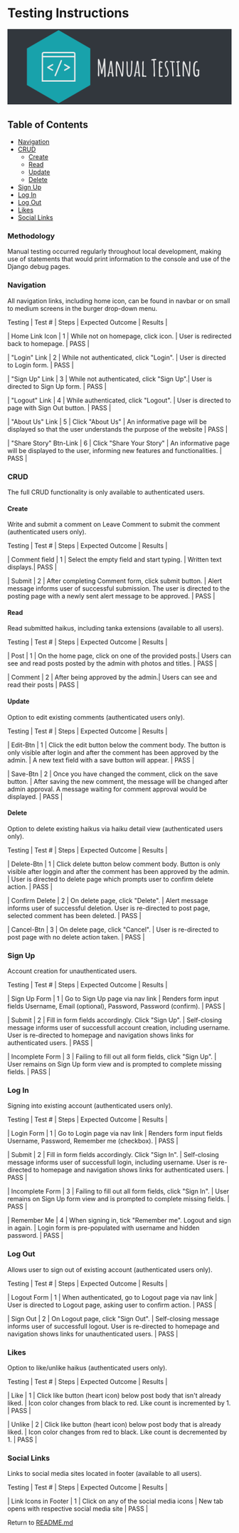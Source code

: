 # Testing Instructions
![Manual Testing](media/testing.png)

## Table of Contents

- [Navigation](#navigation)
- [CRUD](#crud)
    - [Create](#create)
    - [Read](#read)
    - [Update](#update)
    - [Delete](#delete)
- [Sign Up](#sign-up)
- [Log In](#login)
- [Log Out](#logout)
- [Likes](#likes)
- [Social Links](#social-links)

### Methodology

Manual testing occurred regularly throughout local development, making use of statements that would print information to the console and use of the Django debug pages.

### Navigation

All navigation links, including home icon, can be found in navbar or on small to medium screens in the burger drop-down menu.

Testing | Test # | Steps | Expected Outcome | Results |

| Home Link Icon | 1 | While not on homepage, click icon. | User is redirected back to homepage. | PASS |

| "Login" Link | 2 | While not authenticated, click "Login". | User is directed to Login form. | PASS |

| "Sign Up" Link | 3 | While not authenticated, click "Sign Up".| User is directed to Sign Up form. | PASS |

| "Logout" Link | 4 | While authenticated, click "Logout". | User is directed to page with Sign Out button. | PASS |

| "About Us" Link | 5 | Click "About Us" | An informative page will be displayed so that the user understands the purpose of the website | PASS |

| "Share Story" Btn-Link | 6 | Click "Share Your Story" | An informative page will be displayed to the user, informing new features and functionalities. | PASS |


### CRUD

The full CRUD functionality is only available to authenticated users.

#### Create

Write and submit a comment on Leave Comment to submit the comment (authenticated users only).

Testing | Test # | Steps | Expected Outcome | Results |

| Comment field | 1 | Select the empty field and start typing. | Written text displays.| PASS |

| Submit | 2 | After completing Comment form, click submit button. | Alert message informs user of successful submission. The user is directed to the posting page with a newly sent alert message to be approved. | PASS |

#### Read

Read submitted haikus, including tanka extensions (available to all users).

Testing | Test # | Steps | Expected Outcome | Results |

| Post | 1 | On the home page, click on one of the provided posts.| Users can see and read posts posted by the admin with photos and titles. | PASS |

| Comment | 2 | After being approved by the admin.| Users can see and read their posts | PASS |

#### Update

Option to edit existing comments (authenticated users only).

Testing | Test # | Steps | Expected Outcome | Results |

| Edit-Btn | 1 | Click the edit button below the comment body. The button is only visible after login and after the comment has been approved by the admin. | A new text field with a save button will appear. | PASS |

| Save-Btn | 2 | Once you have changed the comment, click on the save button. | After saving the new comment, the message will be changed after admin approval. A message waiting for comment approval would be displayed. | PASS |

#### Delete

Option to delete existing haikus via haiku detail view (authenticated users only).

Testing | Test # | Steps | Expected Outcome | Results |

| Delete-Btn | 1 | Click delete button below comment body. Button is only visible after loggin and after the comment has been approved by the admin. | User is directed to delete page which prompts user to confirm delete action. | PASS |

| Confirm Delete | 2 | On delete page, click "Delete". | Alert message informs user of successful deletion. User is re-directed to post page, selected comment has been deleted. | PASS |

| Cancel-Btn | 3 | On delete page, click "Cancel". | User is re-directed to post page with no delete action taken.
 | PASS |

### Sign Up

Account creation for unauthenticated users.

Testing | Test # | Steps | Expected Outcome | Results |

| Sign Up Form | 1 | Go to Sign Up page via nav link | Renders form input fields Username, Email (optional), Password, Password (confirm). | PASS |

| Submit | 2 | Fill in form fields accordingly. Click "Sign Up". | Self-closing message informs user of successfull account creation, including username. User is re-directed to homepage and navigation shows links for authenticated users. | PASS |

| Incomplete Form | 3 | Failing to fill out all form fields, click "Sign Up". | User remains on Sign Up form view and is prompted to complete missing fields. | PASS |

### Log In

Signing into existing account (authenticated users only).

Testing | Test # | Steps | Expected Outcome | Results |

| Login Form | 1 | Go to Login page via nav link | Renders form input fields Username, Password, Remember me (checkbox). | PASS |

| Submit | 2 | Fill in form fields accordingly. Click "Sign In". | Self-closing message informs user of successfull login, including username. User is re-directed to homepage and navigation shows links for authenticated users. | PASS |

| Incomplete Form | 3 | Failing to fill out all form fields, click "Sign In". | User remains on Sign Up form view and is prompted to complete missing fields. | PASS |

| Remember Me | 4 | When signing in, tick "Remember me". Logout and sign in again. | Login form is pre-populated with username and hidden password. | PASS |

### Log Out

Allows user to sign out of existing account (authenticated users only).

Testing | Test # | Steps | Expected Outcome | Results |

| Logout Form | 1 | When authenticated, go to Logout page via nav link | User is directed to Logout page, asking user to confirm action. | PASS |

| Sign Out | 2 | On Logout page, click "Sign Out". | Self-closing message informs user of successfull logout. User is re-directed to homepage and navigation shows links for unauthenticated users. | PASS |

### Likes

Option to like/unlike haikus (authenticated users only).

Testing | Test # | Steps | Expected Outcome | Results |

| Like | 1 | Click like button (heart icon) below post body that isn't already liked. | Icon color changes from black to red. Like count is incremented by 1. | PASS |

| Unlike | 2 | Click like button (heart icon) below post body that is already liked. | Icon color changes from red to black. Like count is decremented by 1. | PASS |

### Social Links

Links to social media sites located in footer (available to all users).

Testing | Test # | Steps | Expected Outcome | Results |

| Link Icons in Footer | 1 | Click on any of the social media icons | New tab opens with respective social media site | PASS |


Return to [README.md](README.md)